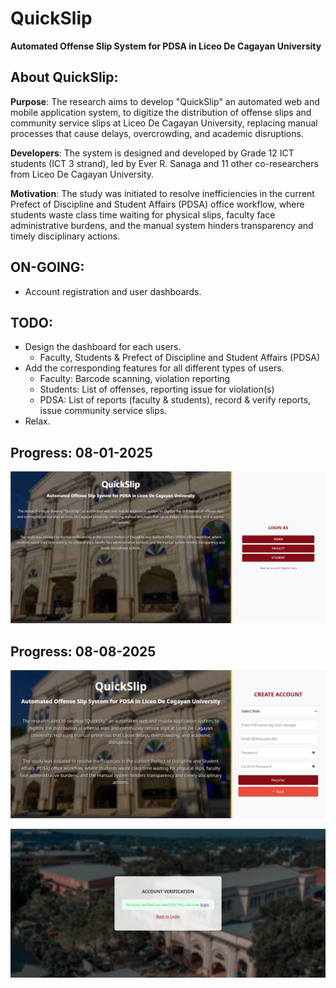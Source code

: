 # QuickSlip

__Automated Offense Slip System for PDSA in Liceo De Cagayan University__

## About QuickSlip:
**Purpose**: The research aims to develop "QuickSlip" an automated web and mobile application system, to digitize the distribution of offense slips and community service slips at Liceo De Cagayan University, replacing manual processes that cause delays, overcrowding, and academic disruptions.

**Developers**: The system is designed and developed by Grade 12 ICT students (ICT 3 strand), led by Ever R. Sanaga and 11 other co-researchers from Liceo De Cagayan University.

**Motivation**: The study was initiated to resolve inefficiencies in the current Prefect of Discipline and Student Affairs (PDSA) office workflow, where students waste class time waiting for physical slips, faculty face administrative burdens, and the manual system hinders transparency and timely disciplinary actions.

## ON-GOING:
* Account registration and user dashboards.

## TODO:

* Design the dashboard for each users.
    * Faculty, Students & Prefect of Discipline and Student Affairs (PDSA)
* Add the corresponding features for all different types of users.
    * Faculty: Barcode scanning, violation reporting
    * Students: List of offenses, reporting issue for violation(s)
    * PDSA: List of reports (faculty & students), record & verify reports, issue community service slips. 
* Relax.

## Progress: 08-01-2025

![Progress for 08-01-2025](/images/progress-08-01-2025.png)

## Progress: 08-08-2025

![Progress for 08-09-2025](/images/progress-08-09-2025-1.png)

![Progress for 08-09-2025](/images/progress-08-09-2025-2.png)
